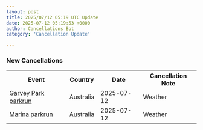 ```yaml
---
layout: post
title: 2025/07/12 05:19 UTC Update
date: 2025-07-12 05:19:53 +0000
author: Cancellations Bot
category: 'Cancellation Update'

---
```


<h3>New Cancellations</h3>
<div class='hscrollable'>
<table style='width: 100%'>
    <tr>
        <th>Event</th>
        <th>Country</th>
        <th>Date</th>
        <th>Cancellation Note</th>
    </tr>
    <tr>
        <td><a href="https://www.parkrun.com.au/garveypark">Garvey Park parkrun</a></td>
        <td>Australia</td>
        <td>2025-07-12</td>
        <td>Weather</td>
    </tr>
    <tr>
        <td><a href="https://www.parkrun.com.au/marina">Marina parkrun</a></td>
        <td>Australia</td>
        <td>2025-07-12</td>
        <td>Weather</td>
    </tr>
</table>
</div>
